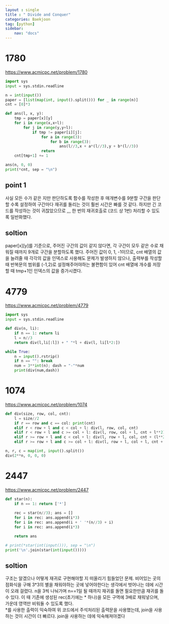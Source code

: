 ```yaml
---
layout : single
title : " Divide and Conquer"
categories: Baekjoon
tag: [python]
sidebar:
    nav: "docs"
---
```

# 1780

<a href = "https://www.acmicpc.net/problem/1780">https://www.acmicpc.net/problem/1780</a>

```python
import sys
input = sys.stdin.readline

n = int(input())
paper = [list(map(int, input().split())) for _ in range(n)]
cnt = [0]*3

def ans(l, x, y):
    tmp = paper[x][y]
    for i in range(x,x+l):
        for j in range(y,y+l):
            if tmp != paper[i][j]:
                for a in range(3):
                    for b in range(3):
                        ans(l//3,x + a*(l//3),y + b*(l//3))
                return
    cnt[tmp+1] += 1

ans(n, 0, 0)
print(*cnt, sep = "\n")
```

## point 1

사실 모든 수가 같은 지만 판단하도록 함수를 작성한 후 매개변수를 9분할 구간을 판단할 수록 설정하여 구간마다 재귀를 돌리는 것이 훨씬 시간은 빠를 것 같다. 하지만 긴 코드를 작성하는 것이 귀찮았으므로 ,,, 한 번의 재귀호출로 (코드 상 1번) 처리할 수 있도록 일반화했다.

## soltion

paper[x][y]를 기준으로, 주어진 구간의 값이 같지 않다면, 각 구간이 모두 같은 수로 채워질 때까지 9개로 구간을 분할하도록 했다. 주어진 값이 0, 1, -1이므로, cnt 배열의 값을 늘려줄 때 각각의 값을 인덱스로 사용해도 문제가 발생하지 않으나, 출력부를 작성할 때 반복문의 범위를 (-1,2)로 설정해주어야하는 불편함이 있어 cnt 배열에 개수를 저장할 때 tmp+1인 인덱스의 값을 증가시켰다.

# 4779

<a href = "https://www.acmicpc.net/problem/4779">https://www.acmicpc.net/problem/4779</a>

```python
import sys
input = sys.stdin.readline

def div(n, li):
    if n == 1: return li
    l = n//3
    return div(l,li[:l]) + " "*l + div(l, li[l*2:])

while True:
    n = input().rstrip()
    if n == "": break
    num = 3**int(n); dash = "-"*num
    print(div(num,dash))
```

# 1074

<a href = "https://www.acmicpc.net/problem/1074">https://www.acmicpc.net/problem/1074</a>

```python
def div(size, row, col, cnt):
    l = size//2
    if r == row and c == col: print(cnt)
    elif r < row + l and c < col + l: div(l, row, col, cnt)
    elif r < row + l and c >= col + l: div(l, row, col + l, cnt + l**2)
    elif r >= row + l and c < col + l: div(l, row + l, col, cnt + (l**2) * 2)
    elif r >= row + l and c >= col + l: div(l, row + l, col + l, cnt + (l ** 2) * 3)

n, r, c = map(int, input().split())
div(2**n, 0, 0, 0)
```

# 2447

<a href = "https://www.acmicpc.net/problem/2447">https://www.acmicpc.net/problem/2447</a>

```python
def star(n):
    if n == 1: return ['*']
    
    rec = star(n//3); ans = []
    for i in rec: ans.append(i*3)
    for i in rec: ans.append(i + ' '*(n//3) + i)
    for i in rec: ans.append(i*3)

    return ans

# print(*star(int(input())), sep = "\n")
print('\n'.join(star(int(input()))))
```

## soltion

구조는 알겠으나 어떻게 재귀로 구현해야할 지 떠올리기 힘들었던 문제. 비어있는 곳의 점화식을 구해 3*3의 별을 채워야하는 곳에 넣어야한다는 생각에서 벗어나는 데에 시간이 오래 걸렸다. n을 3씩 나눠가며 n==1일 될 때까지 재귀를 돌면 필요한만큼 재귀를 돌 수 있다. 이 때 기존에 생성된 rec(초기에는 * 하나)을 모든 구역에 3배로 채워넣으며, 가운데 영역만 비워둘 수 있도록 했다. <br>
*를 사용한 출력이 익숙하여 위 코드에서 주석처리된 출력문을 사용했는데, join을 사용하는 것이 시간이 더 빠르다. join을 사용하는 데에 익숙해져야겠다